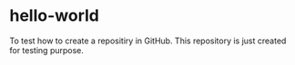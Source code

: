 # hello-world
To test how to create a repositiry in GitHub.
This repository is just created for testing purpose.
